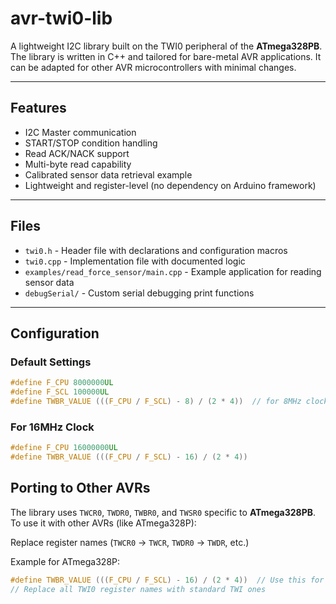 # avr-twi0-lib
A lightweight I2C library built on the TWI0 peripheral of the **ATmega328PB**. The library is written in C++ and tailored for bare-metal AVR applications. It can be adapted for other AVR microcontrollers with minimal changes.

---

## Features

- I2C Master communication
- START/STOP condition handling
- Read ACK/NACK support
- Multi-byte read capability
- Calibrated sensor data retrieval example
- Lightweight and register-level (no dependency on Arduino framework)

---

## Files

- `twi0.h` - Header file with declarations and configuration macros
- `twi0.cpp` - Implementation file with documented logic
- `examples/read_force_sensor/main.cpp` - Example application for reading sensor data
- `debugSerial/` - Custom serial debugging print functions

---

## Configuration

### Default Settings

```c
#define F_CPU 8000000UL
#define F_SCL 100000UL
#define TWBR_VALUE (((F_CPU / F_SCL) - 8) / (2 * 4))  // for 8MHz clock
```

###  For 16MHz Clock

```c
#define F_CPU 16000000UL
#define TWBR_VALUE (((F_CPU / F_SCL) - 16) / (2 * 4))
```

## Porting to Other AVRs

The library uses `TWCR0`, `TWDR0`, `TWBR0`, and `TWSR0` specific to **ATmega328PB**. To use it with other AVRs (like ATmega328P):

Replace register names (`TWCR0` → `TWCR`, `TWDR0` → `TWDR`, etc.)

Example for ATmega328P:

```c
#define TWBR_VALUE (((F_CPU / F_SCL) - 16) / (2 * 4))  // Use this for 16MHz
// Replace all TWI0 register names with standard TWI ones
```

